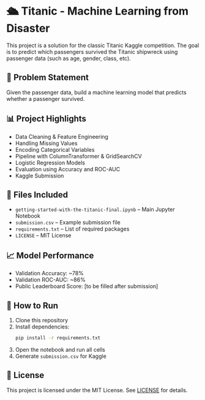 # 🛳️ Titanic - Machine Learning from Disaster

This project is a solution for the classic Titanic Kaggle competition. The goal is to predict which passengers survived the Titanic shipwreck using passenger data (such as age, gender, class, etc).

## 📌 Problem Statement
Given the passenger data, build a machine learning model that predicts whether a passenger survived.

## 📊 Project Highlights

- Data Cleaning & Feature Engineering
- Handling Missing Values
- Encoding Categorical Variables
- Pipeline with ColumnTransformer & GridSearchCV
- Logistic Regression Models
- Evaluation using Accuracy and ROC-AUC
- Kaggle Submission

## 📁 Files Included

- `getting-started-with-the-titanic-final.ipynb` – Main Jupyter Notebook
- `submission.csv` – Example submission file
- `requirements.txt` – List of required packages
- `LICENSE` – MIT License

## 📈 Model Performance

- Validation Accuracy: ~78%
- Validation ROC-AUC: ~86%
- Public Leaderboard Score: [to be filled after submission]

## 🚀 How to Run

1. Clone this repository
2. Install dependencies:  
   ```bash
   pip install -r requirements.txt
   ```
3. Open the notebook and run all cells
4. Generate `submission.csv` for Kaggle

## 🔖 License

This project is licensed under the MIT License. See [LICENSE](LICENSE) for details.
